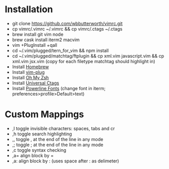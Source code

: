 # Installation
- git clone https://github.com/wbbutterworth/vimrc.git
- cp vimrc/.vimrc ~/.vimrc && cp vimrc/.ctags ~/.ctags
- brew install git vim node
- brew cask install iterm2 macvim
- vim +PlugInstall +qall
- cd ~/.vim/plugged/tern_for_vim && npm install
- cd ~/.vim/plugged/matchtag/ftplugin && cp xml.vim javascript.vim && cp xml.vim jsx.vim (copy for each filetype matchtag should highlight in)
- Install [Homebrew](https://github.com/Homebrew/brew)
- Install [vim-plug](https://github.com/junegunn/vim-plug)
- Install [Oh My Zsh](https://github.com/robbyrussell/oh-my-zsh)
- Install [Universal Ctags](https://github.com/universal-ctags/ctags)
- Install [Powerline Fonts](https://github.com/powerline/fonts) (change font in iterm; preferences>profile>Default>text)

# Custom Mappings
- ,l toggle invisible characters: spaces, tabs and cr
- ,h toggle search highlighting
- ,, toggle , at the end of the line in any mode
- ,; toggle ; at the end of the line in any mode
- ,c toggle syntax checking
- ,a= align block by =
- ,a: align block by : (uses space after : as delimeter)
